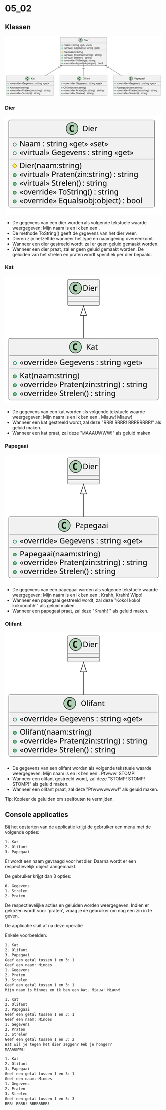 # 05_02

## Klassen

![Klassediagram](svg/Overview.svg)

### Dier
![Klassediagram](svg/Dier.svg)
- De gegevens van een dier worden als volgende tekstuele waarde weergegeven:
Mijn naam is <Naam> en ik ben een <klassenaam>.
- De methode ToString() geeft de gegevens van het dier weer.
- Dieren zijn hetzelfde wanneer het type en naamgeving overeenkomt.
- Wanneer een dier gestreeld wordt, zal er geen geluid gemaakt worden.
- Wanneer een dier praat, zal er geen geluid gemaakt worden. De geluiden van het strelen en praten wordt specifiek per dier bepaald.

### Kat
![Klassediagram](svg/Kat.svg)
- De gegevens van een kat worden als volgende tekstuele waarde weergegeven:
Mijn naam is <Naam> en ik ben een <klassenaam>. Miauw! Miauw!
- Wanneer een kat gestreeld wordt, zal deze "RRR! RRRR! RRRRRRRR!" als geluid maken.
- Wanneer een kat praat, zal deze "MAAAUWWW!" als geluid maken

### Papegaai
![Klassediagram](svg/Papegaai.svg)
- De gegevens van een papegaai worden als volgende tekstuele waarde weergegeven:
Mijn naam is <Naam> en ik ben een <klassenaam>. Krahh, Krahh! Wipo!
- Wanneer een papegaai gestreeld wordt, zal deze "Koko! koko! kokoooohh!" als geluid maken.
- Wanneer een papegaai praat, zal deze "Krahh! <zin>" als geluid maken.

### Olifant
![Klassediagram](svg/Olifant.svg)
- De gegevens van een olifant worden als volgende tekstuele waarde weergegeven:
Mijn naam is <Naam> en ik ben een <klassenaam>. Pfwww! STOMP!
- Wanneer een olifant gestreeld wordt, zal deze "STOMP! STOMP! STOMP!" als geluid maken.
- Wanneer een olifant praat, zal deze "Pfwwwwwww!" als geluid maken.

Tip: Kopieer de geluiden om spelfouten te vermijden.

## Console applicaties
Bij het opstarten van de applicatie krijgt de gebruiker een menu met de volgende opties:

```
1. Kat
2. Olifant
3. Papegaai
```
Er wordt een naam gevraagd voor het dier. Daarna wordt er een respectievelijk object aangemaakt.

De gebruiker krijgt dan 3 opties:

```
0. Gegevens
1. Strelen
2. Praten
```
De respectievelijke acties en geluiden worden weergegeven. Indien er gekozen wordt voor 'praten', vraag je de gebruiker om nog een zin in te geven.

De applicatie sluit af na deze operatie.

Enkele voorbeelden:
```
1. Kat
2. Olifant
3. Papegaai
Geef een getal tussen 1 en 3: 1
Geef een naam: Minoes
1. Gegevens
2. Praten
3. Strelen
Geef een getal tussen 1 en 3: 1
Mijn naam is Minoes en ik ben een Kat. Miauw! Miauw!
```
```
1. Kat
2. Olifant
3. Papegaai
Geef een getal tussen 1 en 3: 1
Geef een naam: Minoes
1. Gegevens
2. Praten
3. Strelen
Geef een getal tussen 1 en 3: 2
Wat wil je tegen het dier zeggen? Heb je honger?
MAAAUWWW!
```
```
1. Kat
2. Olifant
3. Papegaai
Geef een getal tussen 1 en 3: 1
Geef een naam: Minoes
1. Gegevens
2. Praten
3. Strelen
Geef een getal tussen 1 en 3: 3
RRR! RRRR! RRRRRRRR!
```